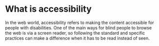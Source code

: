 # What is accessibility

In the web world, accessibility refers to making the content accessible for people with disabilities. One of the main ways for blind people to browse the web is via a screen reader, so following the standard and specific practices can make a difference when it has to be read instead of seen.
